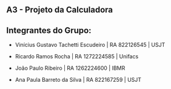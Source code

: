 ## A3 - Projeto da Calculadora



## Integrantes do Grupo:

- Vinícius Gustavo Tachetti Escudeiro | RA 822126545 | USJT


- Ricardo Ramos Rocha | RA 1272224585 | Unifacs


- João Paulo Ribeiro | RA 1262224600 | IBMR


-  Ana Paula Barreto da Silva | RA 822167259 | USJT

